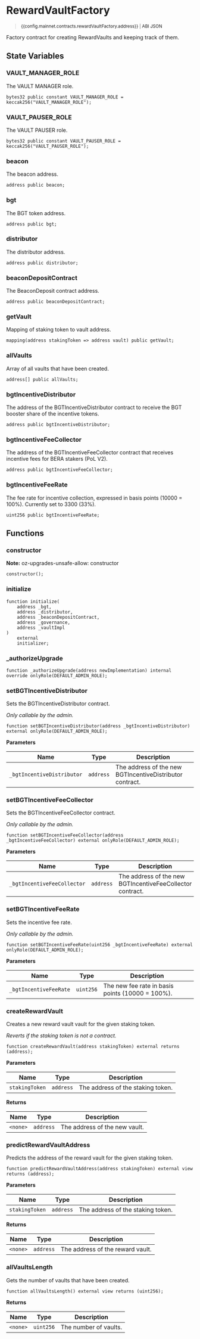 <script setup>
  import config from '@berachain/config/constants.json';
</script>

# RewardVaultFactory

> <small><a target="_blank" :href="config.mainnet.dapps.berascan.url + 'address/' + config.mainnet.contracts.rewardVaultFactory.address">{{config.mainnet.contracts.rewardVaultFactory.address}}</a><span v-if="config.mainnet.contracts.rewardVaultFactory.abi">&nbsp;|&nbsp;<a target="_blank" :href="config.mainnet.contracts.rewardVaultFactory.abi">ABI JSON</a></span></small>

Factory contract for creating RewardVaults and keeping track of them.

## State Variables

### VAULT_MANAGER_ROLE

The VAULT MANAGER role.

```solidity
bytes32 public constant VAULT_MANAGER_ROLE = keccak256("VAULT_MANAGER_ROLE");
```

### VAULT_PAUSER_ROLE

The VAULT PAUSER role.

```solidity
bytes32 public constant VAULT_PAUSER_ROLE = keccak256("VAULT_PAUSER_ROLE");
```

### beacon

The beacon address.

```solidity
address public beacon;
```

### bgt

The BGT token address.

```solidity
address public bgt;
```

### distributor

The distributor address.

```solidity
address public distributor;
```

### beaconDepositContract

The BeaconDeposit contract address.

```solidity
address public beaconDepositContract;
```

### getVault

Mapping of staking token to vault address.

```solidity
mapping(address stakingToken => address vault) public getVault;
```

### allVaults

Array of all vaults that have been created.

```solidity
address[] public allVaults;
```

### bgtIncentiveDistributor

The address of the BGTIncentiveDistributor contract to receive
the BGT booster share of the incentive tokens.

```solidity
address public bgtIncentiveDistributor;
```

### bgtIncentiveFeeCollector

The address of the BGTIncentiveFeeCollector contract that receives
incentive fees for BERA stakers (PoL V2).

```solidity
address public bgtIncentiveFeeCollector;
```

### bgtIncentiveFeeRate

The fee rate for incentive collection, expressed in basis points (10000 = 100%).
Currently set to 3300 (33%).

```solidity
uint256 public bgtIncentiveFeeRate;
```

## Functions

### constructor

**Note:**
oz-upgrades-unsafe-allow: constructor

```solidity
constructor();
```

### initialize

```solidity
function initialize(
    address _bgt,
    address _distributor,
    address _beaconDepositContract,
    address _governance,
    address _vaultImpl
)
    external
    initializer;
```

### \_authorizeUpgrade

```solidity
function _authorizeUpgrade(address newImplementation) internal override onlyRole(DEFAULT_ADMIN_ROLE);
```

### setBGTIncentiveDistributor

Sets the BGTIncentiveDistributor contract.

_Only callable by the admin._

```solidity
function setBGTIncentiveDistributor(address _bgtIncentiveDistributor) external onlyRole(DEFAULT_ADMIN_ROLE);
```

**Parameters**

| Name                       | Type      | Description                                              |
| -------------------------- | --------- | -------------------------------------------------------- |
| `_bgtIncentiveDistributor` | `address` | The address of the new BGTIncentiveDistributor contract. |

### setBGTIncentiveFeeCollector

Sets the BGTIncentiveFeeCollector contract.

_Only callable by the admin._

```solidity
function setBGTIncentiveFeeCollector(address _bgtIncentiveFeeCollector) external onlyRole(DEFAULT_ADMIN_ROLE);
```

**Parameters**

| Name                        | Type      | Description                                               |
| --------------------------- | --------- | --------------------------------------------------------- |
| `_bgtIncentiveFeeCollector` | `address` | The address of the new BGTIncentiveFeeCollector contract. |

### setBGTIncentiveFeeRate

Sets the incentive fee rate.

_Only callable by the admin._

```solidity
function setBGTIncentiveFeeRate(uint256 _bgtIncentiveFeeRate) external onlyRole(DEFAULT_ADMIN_ROLE);
```

**Parameters**

| Name                   | Type      | Description                                      |
| ---------------------- | --------- | ------------------------------------------------ |
| `_bgtIncentiveFeeRate` | `uint256` | The new fee rate in basis points (10000 = 100%). |

### createRewardVault

Creates a new reward vault vault for the given staking token.

_Reverts if the staking token is not a contract._

```solidity
function createRewardVault(address stakingToken) external returns (address);
```

**Parameters**

| Name           | Type      | Description                       |
| -------------- | --------- | --------------------------------- |
| `stakingToken` | `address` | The address of the staking token. |

**Returns**

| Name     | Type      | Description                   |
| -------- | --------- | ----------------------------- |
| `<none>` | `address` | The address of the new vault. |

### predictRewardVaultAddress

Predicts the address of the reward vault for the given staking token.

```solidity
function predictRewardVaultAddress(address stakingToken) external view returns (address);
```

**Parameters**

| Name           | Type      | Description                       |
| -------------- | --------- | --------------------------------- |
| `stakingToken` | `address` | The address of the staking token. |

**Returns**

| Name     | Type      | Description                      |
| -------- | --------- | -------------------------------- |
| `<none>` | `address` | The address of the reward vault. |

### allVaultsLength

Gets the number of vaults that have been created.

```solidity
function allVaultsLength() external view returns (uint256);
```

**Returns**

| Name     | Type      | Description           |
| -------- | --------- | --------------------- |
| `<none>` | `uint256` | The number of vaults. |
